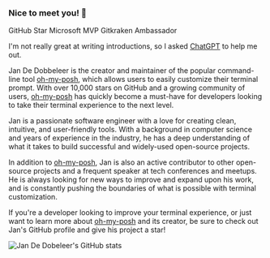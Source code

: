 ### Nice to meet you! 👋

GitHub Star
Microsoft MVP
Gitkraken Ambassador

I'm not really great at writing introductions, so I asked [ChatGPT][chatgpt] to help me out.

Jan De Dobbeleer is the creator and maintainer of the popular command-line tool [oh-my-posh][oh-my-posh], which allows users to easily customize their terminal prompt. With over 10,000 stars on GitHub and a growing community of users, [oh-my-posh][oh-my-posh] has quickly become a must-have for developers looking to take their terminal experience to the next level.

Jan is a passionate software engineer with a love for creating clean, intuitive, and user-friendly tools. With a background in computer science and years of experience in the industry, he has a deep understanding of what it takes to build successful and widely-used open-source projects.

In addition to [oh-my-posh][oh-my-posh], Jan is also an active contributor to other open-source projects and a frequent speaker at tech conferences and meetups. He is always looking for new ways to improve and expand upon his work, and is constantly pushing the boundaries of what is possible with terminal customization.

If you're a developer looking to improve your terminal experience, or just want to learn more about [oh-my-posh][oh-my-posh] and its creator, be sure to check out Jan's GitHub profile and give his project a star!

![Jan De Dobeleer's GitHub stats](https://github-readme-stats.vercel.app/api?username=jandedobbeleer&show_icons=true)

[chatgpt]: https://openai.com/blog/chatgpt/
[oh-my-posh]: https://github.com/JanDeDobbeleer/oh-my-posh
